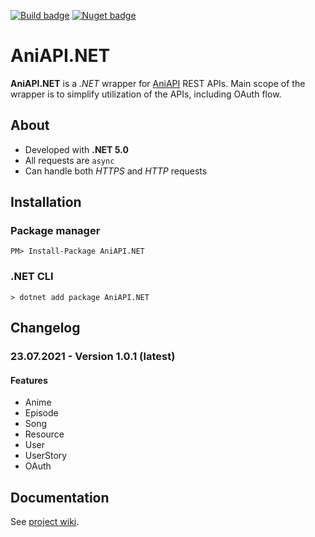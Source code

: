 [![Build badge](https://img.shields.io/badge/build-passing-green)](#)
[![Nuget badge](https://img.shields.io/badge/nuget-v1.0.1-blue)](https://www.nuget.org/packages/AniAPI.NET/1.0.1)

# AniAPI.NET

**AniAPI.NET** is a *.NET* wrapper for [AniAPI](https://github.com/AniAPI-Team/AniAPI) REST APIs.
Main scope of the wrapper is to simplify utilization of the APIs, including OAuth flow.

## About

* Developed with **.NET 5.0**
* All requests are `async`
* Can handle both *HTTPS* and *HTTP* requests

## Installation

### Package manager

```
PM> Install-Package AniAPI.NET
```

### .NET CLI

```
> dotnet add package AniAPI.NET
```

## Changelog

### 23.07.2021 - Version 1.0.1 (latest)

#### Features

* Anime
* Episode
* Song
* Resource
* User
* UserStory
* OAuth

## Documentation

See [project wiki](https://github.com/AniAPI-Team/AniAPI.NET/wiki).
